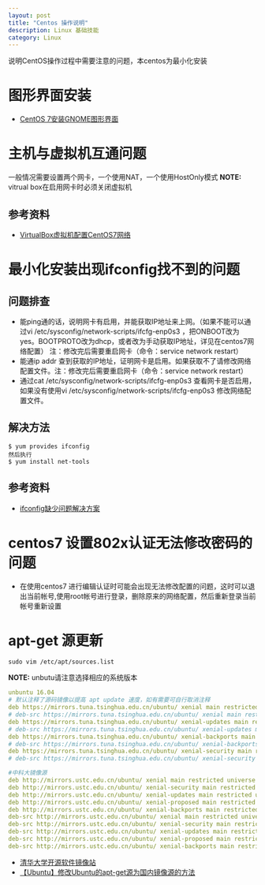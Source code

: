 ```yaml
---
layout: post
title: "Centos 操作说明"
description: Linux 基础技能
category: Linux
---
```



说明CentOS操作过程中需要注意的问题，本centos为最小化安装

# 图形界面安装

* [CentOS 7安装GNOME图形界面](https://blog.csdn.net/yqxhgzy/article/details/78954963)

# 主机与虚拟机互通问题
一般情况需要设置两个网卡，一个使用NAT，一个使用HostOnly模式
**NOTE:** vitrual box在启用网卡时必须关闭虚拟机
## 参考资料
* [VirtualBox虚拟机配置CentOS7网络](https://blog.csdn.net/flynetcn/article/details/78506511)

# 最小化安装出现ifconfig找不到的问题
## 问题排查
* 能ping通的话，说明网卡有启用，并能获取IP地址来上网。（如果不能可以通过vi /etc/sysconfig/network-scripts/ifcfg-enp0s3 ，把ONBOOT改为yes。BOOTPROTO改为dhcp，或者改为手动获取IP地址，详见在centos7网络配置） 注：修改完后需要重启网卡（命令：service network restart）
* 能通ip addr 查到获取的IP地址，证明网卡是启用。如果获取不了请修改网络配置文件。注：修改完后需要重启网卡（命令：service network restart）
* 通过cat /etc/sysconfig/network-scripts/ifcfg-enp0s3 查看网卡是否启用，如果没有使用vi /etc/sysconfig/network-scripts/ifcfg-enp0s3 修改网络配置文件。
## 解决方法

```shell
$ yum provides ifconfig 
然后执行 
$ yum install net-tools
```

## 参考资料
* [ifconfig缺少问题解决方案](https://www.cnblogs.com/cy60/p/9287856.html)


# centos7 设置802x认证无法修改密码的问题
* 在使用centos7 进行编辑认证时可能会出现无法修改配置的问题，这时可以退出当前帐号,使用root帐号进行登录，删除原来的网络配置，然后重新登录当前帐号重新设置

# apt-get 源更新

```shell
sudo vim /etc/apt/sources.list
```

**NOTE:** unbutu请注意选择相应的系统版本
```yaml
unbuntu 16.04
# 默认注释了源码镜像以提高 apt update 速度，如有需要可自行取消注释
deb https://mirrors.tuna.tsinghua.edu.cn/ubuntu/ xenial main restricted universe multiverse
# deb-src https://mirrors.tuna.tsinghua.edu.cn/ubuntu/ xenial main restricted universe multiverse
deb https://mirrors.tuna.tsinghua.edu.cn/ubuntu/ xenial-updates main restricted universe multiverse
# deb-src https://mirrors.tuna.tsinghua.edu.cn/ubuntu/ xenial-updates main restricted universe multiverse
deb https://mirrors.tuna.tsinghua.edu.cn/ubuntu/ xenial-backports main restricted universe multiverse
# deb-src https://mirrors.tuna.tsinghua.edu.cn/ubuntu/ xenial-backports main restricted universe multiverse
deb https://mirrors.tuna.tsinghua.edu.cn/ubuntu/ xenial-security main restricted universe multiverse
# deb-src https://mirrors.tuna.tsinghua.edu.cn/ubuntu/ xenial-security main restricted universe multiverse
```
```yaml
#中科大镜像源
deb http://mirrors.ustc.edu.cn/ubuntu/ xenial main restricted universe multiverse
deb http://mirrors.ustc.edu.cn/ubuntu/ xenial-security main restricted universe multiverse
deb http://mirrors.ustc.edu.cn/ubuntu/ xenial-updates main restricted universe multiverse
deb http://mirrors.ustc.edu.cn/ubuntu/ xenial-proposed main restricted universe multiverse
deb http://mirrors.ustc.edu.cn/ubuntu/ xenial-backports main restricted universe multiverse
deb-src http://mirrors.ustc.edu.cn/ubuntu/ xenial main restricted universe multiverse
deb-src http://mirrors.ustc.edu.cn/ubuntu/ xenial-security main restricted universe multiverse
deb-src http://mirrors.ustc.edu.cn/ubuntu/ xenial-updates main restricted universe multiverse
deb-src http://mirrors.ustc.edu.cn/ubuntu/ xenial-proposed main restricted universe multiverse
deb-src http://mirrors.ustc.edu.cn/ubuntu/ xenial-backports main restricted universe multiverse
```

* [清华大学开源软件镜像站](https://mirror.tuna.tsinghua.edu.cn/help/ubuntu/)
* [【Ubuntu】修改Ubuntu的apt-get源为国内镜像源的方法](https://blog.csdn.net/zgljl2012/article/details/79065174)